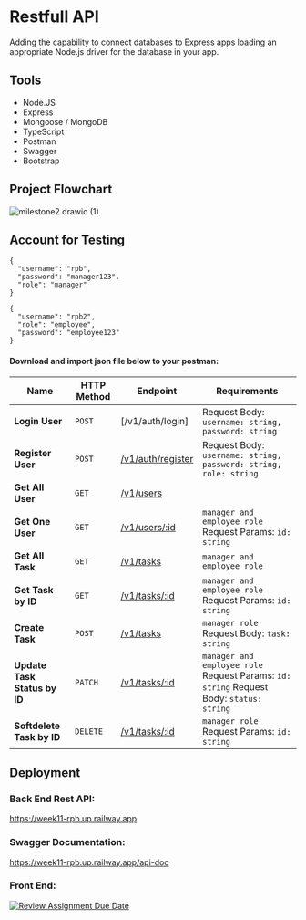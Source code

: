 # Restfull API
Adding the capability to connect databases to Express apps loading an appropriate Node.js driver for the database in your app.

## Tools
- Node.JS
- Express
- Mongoose / MongoDB
- TypeScript
- Postman
- Swagger
- Bootstrap

## Project Flowchart <br>
![milestone2 drawio (1)](https://github.com/RevoU-FSSE-2/week-11-RPrasetyoB/assets/129088807/0f662742-6e7f-450c-961a-6c3cd2248b47)

## Account for Testing
```
{
  "username": "rpb",
  "password": "manager123".
  "role": "manager" 
}
```
```
{
  "username": "rpb2",
  "role": "employee",
  "password": "employee123"  
}
```

#### Download and import json file below to your postman: <br>



| Name                                | HTTP Method | Endpoint                                                   | Requirements                                                                                                        |
| ----------------------------------- | ----------- | ---------------------------------------------------------- | ------------------------------------------------------------------------------------------------------------------- |
| **Login User**                      | `POST`      | [/v1/auth/login]    | Request Body: `username: string, password: string`                                                                  |
| **Register User**                   | `POST`      | [/v1/auth/register](https://week11-rpb.up.railway.app/) | Request Body: `username: string, password: string, role: string`                                                    |
| **Get All User**                   | `GET`       | [/v1/users](https://week11-rpb.up.railway.app/)         |
| **Get One User**                   | `GET`       | [/v1/users/:id](https://week11-rpb.up.railway.app/)         | `manager and employee role`  Request Params: `id: string`  
| **Get All Task**               | `GET`       | [/v1/tasks](https://week11-rpb.up.railway.app/)     |  `manager and employee role`
| **Get Task by ID**             | `GET`       | [/v1/tasks/:id](https://week11-rpb.up.railway.app/)  | `manager and employee role`  Request Params: `id: string`                                                                                        |
| **Create Task**                 | `POST`      | [/v1/tasks](https://week11-rpb.up.railway.app/)      | `manager role` Request Body: `task: string`                                          |
| **Update Task Status by ID**    | `PATCH`     | [/v1/tasks/:id](https://week11-rpb.up.railway.app/)  | `manager and employee role` Request Params: `id: string`  Request Body: `status: string`                                                                                   |
| **Softdelete Task by ID**           | `DELETE`    | [/v1/tasks/:id](https://week11-rpb.up.railway.app/)  | `manager role`  Request Params: `id: string`                                                                                     |

## Deployment
### Back End Rest API: <br>
https://week11-rpb.up.railway.app

### Swagger Documentation: <br>
https://week11-rpb.up.railway.app/api-doc

### Front End: <br>




[![Review Assignment Due Date](https://classroom.github.com/assets/deadline-readme-button-24ddc0f5d75046c5622901739e7c5dd533143b0c8e959d652212380cedb1ea36.svg)](https://classroom.github.com/a/XqBuIcOG)
